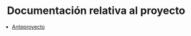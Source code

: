 <div align="center">

# Documentación relativa al proyecto

</div>

<ul>

<li><a href="anteproyecto/anteproyecto.md"> Anteproyecto </a></li>

</ul>
